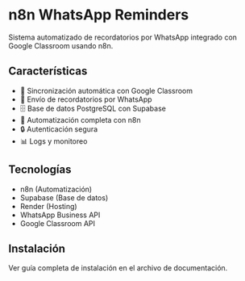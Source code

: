 # n8n WhatsApp Reminders

Sistema automatizado de recordatorios por WhatsApp integrado con Google Classroom usando n8n.

## Características

- 🔄 Sincronización automática con Google Classroom
- 📱 Envío de recordatorios por WhatsApp
- 🗄️ Base de datos PostgreSQL con Supabase
- 🤖 Automatización completa con n8n
- 🔒 Autenticación segura
- 📊 Logs y monitoreo

## Tecnologías

- n8n (Automatización)
- Supabase (Base de datos)
- Render (Hosting)
- WhatsApp Business API
- Google Classroom API

## Instalación

Ver guía completa de instalación en el archivo de documentación.
